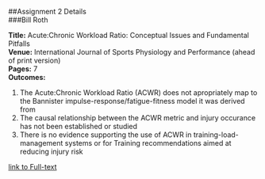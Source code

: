 ##Assignment 2 Details  
###Bill Roth  

**Title:** Acute:Chronic Workload Ratio: Conceptual Issues and Fundamental Pitfalls  
**Venue:** International Journal of Sports Physiology and Performance (ahead of print version)  
**Pages:** 7  
**Outcomes:**  
1. The Acute:Chronic Workload Ratio (ACWR) does not apropriately map to the Bannister impulse-response/fatigue-fitness model it was derived from  
2. The causal relationship between the ACWR metric and injury occurance has not been established or studied  
3. There is no evidence supporting the use of ACWR in training-load-management systems or for Training recommendations aimed at reducing injury risk  

[link to Full-text](https://www.researchgate.net/deref/http%3A%2F%2Fdx.doi.org%2F10.1123%2Fijspp.2019-0864?_sg%5B0%5D=ar4Y7dR-PxqElqubmrq1_LD_aJonAJuj9DJ1oWolKWQA0k3hXjixbdZCKtTjXpLrQXcYXI3oBqRY-w8VJfKzM-QDeQ.70WHE-8b4Nwd1SDyZ1aRpDZ29fCCK37yJJV0Ux-k2V1ytSc6AgnocdR7GyJPqLUVD67SOjVHSY9u15FweWdgeg)  